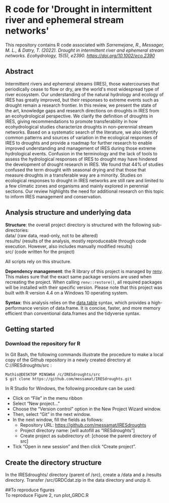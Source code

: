# R code for 'Drought in intermittent river and ephemeral stream networks'

This repository contains R code associated with _Sarremejane, R., Messager, M. L., & Datry, T. (2022). 
Drought in intermittent river and ephemeral stream networks. Ecohydrology, 15(5), e2390. https://doi.org/10.1002/eco.2390_

## Abstract
Intermittent rivers and ephemeral streams (IRES), those watercourses that periodically
cease to flow or dry, are the world's most widespread type of river ecosystem.
Our understanding of the natural hydrology and ecology of IRES has greatly
improved, but their responses to extreme events such as drought remain a research
frontier. In this review, we present the state of the art, knowledge gaps and research
directions on droughts in IRES from an ecohydrological perspective. We clarify the
definition of droughts in IRES, giving recommendations to promote transferability in
how ecohydrological studies characterize droughts in non-perennial stream networks.
Based on a systematic search of the literature, we also identify common patterns
and sources of variation in the ecological responses of IRES to droughts and
provide a roadmap for further research to enable improved understanding and management
of IRES during those extreme hydrological events. Confusion in the terminology
and the lack of tools to assess the hydrological responses of IRES to drought
may have hindered the development of drought research in IRES. We found that
44% of studies confused the term drought with seasonal drying and that those that
measure droughts in a transferable way are a minority. Studies on ecological
responses to drought in IRES networks are still rare and limited to a few climatic
zones and organisms and mainly explored in perennial sections. Our review highlights
the need for additional research on this topic to inform IRES management and
conservation.

## Analysis structure and underlying data

**Structure**: the overall project directory is structured with the following sub-directories:  
data/ (raw data, read-only, not to be altered)  
results/ (results of the analysis, mostly reproduceable through code execution. However, also includes manually modified results)  
src/ (code written for the project)  

All scripts rely on this structure.

**Dependency management**: the R library of this project is managed by [renv](https://rstudio.github.io/renv/articles/renv.html).
This makes sure that the exact same package versions are used when recreating the project.
When calling `renv::restore()`, all required packages will be installed with their specific version. 
Please note that this project was built with R version 4.4 on a Windows 10 operating system.

**Syntax**: this analysis relies on the [data.table](https://rdatatable.gitlab.io/data.table/) syntax,
which provides a high-performance version of data.frame. 
It is concise, faster, and more memory efficient than conventional data.frames and the tidyverse syntax.

## Getting started
### Download the repository for R
In Git Bash, the following commands illustrate the procedure to make a local copy of the Github repository in a newly created directory at 
C://IRESdroughts/src :

```{r, engine = 'bash', eval = FALSE}
Mathis@DESKTOP MINGW64 /c/IRESdroughts/src
$ git clone https://github.com/messamat/IRESdroughts.git
```

In R Studio for Windows, the following procedure can be used:  

* Click on “File” in the menu ribbon  
* Select “New project…”  
* Choose the “Version control” option in the New Project Wizard window.
* Then, select “Git” in the next window.
* In the next window, fill the fields as follows:  
  * Repository URL: https://github.com/messamat/IRESdroughts
  * Project directory name: [will autofill as “IRESdroughts”]  
  * Create project as subdirectory of: [choose the parent directory of src]  
* Tick “Open in new session” and then click “Create project”.  

## Create the directory structure
In the IRESdroughts/ directory (parent of /src), create a /data and a /results directory.
Transfer /src/GRDCdat.zip in the data directory and unzip it.

##To reproduce figures  
To reproduce Figure 2, run plot_GRDC.R
